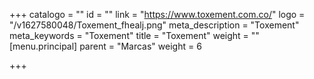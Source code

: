 +++
catalogo = ""
id = ""
link = "https://www.toxement.com.co/"
logo = "/v1627580048/Toxement_fhealj.png"
meta_description = "Toxement"
meta_keywords = "Toxement"
title = "Toxement"
weight = ""
[menu.principal]
parent = "Marcas"
weight = 6

+++
